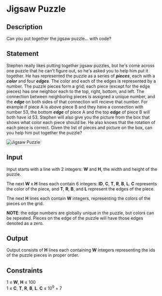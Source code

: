 # Jigsaw Puzzle
## Description
Can you put together the jigsaw puzzle... with code?

## Statement
Stephen really likes putting together jigsaw puzzles, but he's come across one puzzle that he can't figure out, so he's asked you to help him put it together. He has represented the puzzle as a series of ***pieces***, each with a ***color*** and four ***edges***. The color and each of the edges is represented by a number. The puzzle pieces form a grid; each piece (except for the edge pieces) has one neighbor each to the top, right, bottom, and left. The connection between neighboring pieces is assigned a unique number, and the ***edge*** on both sides of that connection will recieve that number. For example if piece A is above piece B and they have a connection with number 53, the bottom ***edge*** of piece A and the top ***edge*** of piece B will both have id 53. Stephen will also give you the picture from the box that shows what color each piece should be. He also knows that the rotation of each piece is correct. Given the list of pieces and picture on the box, can you help him put together the puzzle?

![Jigsaw Puzzle](https://i.ibb.co/JmxwZjV/Slide1.png)

<style>
img {
  max-width: 50%;
	  box-shadow: 0 0 8px 0 rgba(0, 0, 0, 0.3);
	}
</style>

## Input
Input starts with a line with 2 integers: **W** and **H**, the width and height of the puzzle.

The next **W** x **H** lines each contain 6 integers: **ID**, **C**, **T**, **R**, **B**, **L**. **C** represents the color of the piece, and **T**, **R**, **B**, and **L** represent the edges of the piece.

The next **H** lines each contain **W** integers, representing the colors of the pieces on the grid.

**NOTE**: the edge numbers are globally unique in the puzzle, but colors can be repeated. Pieces on the edge of the puzzle will have those edges denoted as a zero.

## Output
Output consists of **H** lines each containing **W** integers representing the ids of the puzzle pieces in proper order.

## Constraints
1 &le; **W**, **H** &le; 100  
1 &le; **C**, **T**, **R**, **B**, **L**. **C** &le; 10<sup>9</sup> + 7  